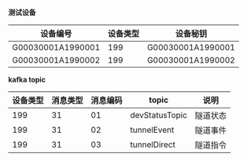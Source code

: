 **测试设备**

| 设备编号          | 设备类型 | 设备秘钥          |
| ----------------- | -------- | ----------------- |
| G00030001A1990001 | 199      | G00030001A1990001 |
| G00030001A1990002 | 199      | G00030001A1990002 |



**kafka topic**

| 设备类型 | 消息类型 | 消息编码 | topic          | 说明     |
| -------- | -------- | -------- | -------------- | -------- |
| 199      | 31       | 01       | devStatusTopic | 隧道状态 |
| 199      | 31       | 02       | tunnelEvent    | 隧道事件 |
| 199      | 31       | 03       | tunnelDirect   | 隧道指令 |
